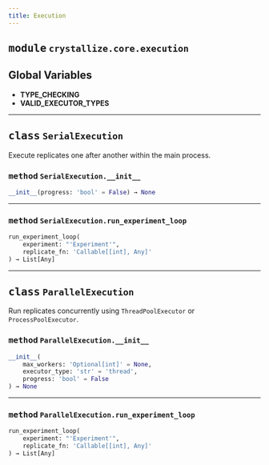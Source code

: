 ```yaml
---
title: Execution
---
```



## <kbd>module</kbd> `crystallize.core.execution`




**Global Variables**
---------------
- **TYPE_CHECKING**
- **VALID_EXECUTOR_TYPES**


---

## <kbd>class</kbd> `SerialExecution`
Execute replicates one after another within the main process. 

### <kbd>method</kbd> `SerialExecution.__init__`

```python
__init__(progress: 'bool' = False) → None
```








---

### <kbd>method</kbd> `SerialExecution.run_experiment_loop`

```python
run_experiment_loop(
    experiment: "'Experiment'",
    replicate_fn: 'Callable[[int], Any]'
) → List[Any]
```






---

## <kbd>class</kbd> `ParallelExecution`
Run replicates concurrently using ``ThreadPoolExecutor`` or ``ProcessPoolExecutor``. 

### <kbd>method</kbd> `ParallelExecution.__init__`

```python
__init__(
    max_workers: 'Optional[int]' = None,
    executor_type: 'str' = 'thread',
    progress: 'bool' = False
) → None
```








---

### <kbd>method</kbd> `ParallelExecution.run_experiment_loop`

```python
run_experiment_loop(
    experiment: "'Experiment'",
    replicate_fn: 'Callable[[int], Any]'
) → List[Any]
```







